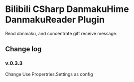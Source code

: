 # Bilibili CSharp DanmakuHime DanmakuReader Plugin
Read danmaku, and concentrate gift receive message.

## Change log
### v.0.3.3
Change Use Propertries.Settings as config 
